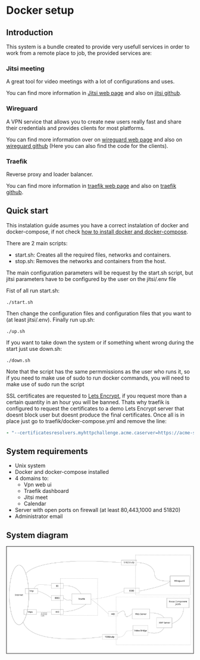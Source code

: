 # Docker setup

## Introduction

This system is a bundle created to provide very usefull services in order
to work from a remote place to job, the provided services are:

### Jitsi meeting

A great tool for video meetings with a lot of configurations and uses.

You can find more information in
[Jitsi web page](https://jitsi.org/jitsi-meet/) and also on
[jitsi github](https://github.com/jitsi).

### Wireguard

A VPN service that allows you to create new users really fast and share
their credentials and provides clients for most platforms.

You can find more information over on
[wireguard web page](https://www.wireguard.com/) and also on
[wireguard github](https://github.com/WireGuard)
(Here you can also find the code for the clients).

### Traefik

Reverse proxy and loader balancer.

You can find more information in
[traefik web page](https://traefik.io/) and also on 
[traefik github](https://github.com/traefik/traefik).

## Quick start

This instalation guide asumes you have a correct instalation of docker and
docker-compose, if not check 
[how to install docker and docker-compose](https://www.digitalocean.com/community/tutorials/how-to-install-and-use-docker-getting-started).

There are 2 main scripts:
- start.sh: Creates all the required files, networks and containers.
- stop.sh: Removes the networks and containers from the host.

The main configuration parameters will be request by the start.sh script,
but jitsi parameters have to be configured by the user on the jitsi/.env file


Fist of all run start.sh:
```
./start.sh
```
Then change the configuration files and configuration files that you want to
(at least jitsi/.env). Finally run up.sh:
```
./up.sh
```

If you want to take down the system or if something whent wrong during the
start just use down.sh:
```
./down.sh
```

Note that the script has the same permmissions as the user who runs it, so if
you need to make use of sudo to run docker commands, you will need to make use
of sudo run the script

SSL certificates are requested to [Lets Encrypt](https://letsencrypt.org/), if
you request more than a certain quantity in an hour you will be banned. Thats
why traefik is configured to request the certificates to a demo Lets Encrypt
server that doesnt block user but doesnt produce the final certificates.
Once all is in place just go to traefik/docker-compose.yml and remove the line:
``` yml
- "--certificatesresolvers.myhttpchallenge.acme.caserver=https://acme-staging-v02.api.letsencrypt.org/directory"
```
## System requirements

- Unix system
- Docker and docker-compose installed
- 4 domains to:
    - Vpn web ui
    - Traefik dashboard
    - Jitsi meet
    - Calendar
- Server with open ports on firewall (at least 80,443,1000 and 51820)
- Administrator email
## System diagram
![](docs/systemDiagram.png)


